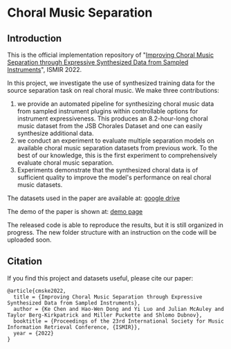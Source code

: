 # Choral Music Separation
 
## Introduction
This is the official implementation repository of "[Improving Choral Music Separation through Expressive Synthesized Data from Sampled Instruments](https://arxiv.org/abs/2209.02871)", ISMIR 2022.

In this project, we investigate the use of synthesized training data for the source separation task on real choral music. We make three contributions:
1. we provide an automated pipeline for synthesizing choral music data from sampled instrument plugins within controllable options for instrument expressiveness. This produces an 8.2-hour-long choral music dataset from the JSB Chorales Dataset and one can easily synthesize additional data.
2. we conduct an experiment to evaluate multiple separation models on available choral music separation datasets from previous work. To the best of our knowledge, this is the first experiment to comprehensively evaluate choral music separation.
3. Experiments demonstrate that the synthesized choral data is of sufficient quality to improve the model's performance on real choral music datasets. 

The datasets used in the paper are available at: [google drive](https://drive.google.com/drive/folders/1MoCWjofikml109Zb_wedFCDbYUHDqie_?usp=share_link)

The demo of the paper is shown at: [demo page](https://retrocirce.github.io/cms_demo/)

The released code is able to reproduce the results, but it is still organized in progress. The new folder structure with an instruction on the code will be uploaded soon.

## Citation
If you find this project and datasets useful, please cite our paper:
```
@article{cmske2022,
  title = {Improving Choral Music Separation through Expressive Synthesized Data from Sampled Instruments},
  author = {Ke Chen and Hao-Wen Dong and Yi Luo and Julian McAuley and Taylor Berg-Kirkpatrick and Miller Puckette and Shlomo Dubnov},
  booktitle = {Proceedings of the 23rd International Society for Music Information Retrieval Conference, {ISMIR}},
  year = {2022}
}
```
